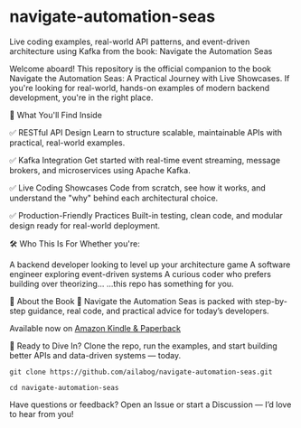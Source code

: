 # navigate-automation-seas
Live coding examples, real-world API patterns, and event-driven architecture using Kafka from the book: Navigate the Automation Seas

Welcome aboard! This repository is the official companion to the book Navigate the Automation Seas: A Practical Journey with Live Showcases. 
If you're looking for real-world, hands-on examples of modern backend development, you're in the right place.

🧩 What You'll Find Inside

✅ RESTful API Design
Learn to structure scalable, maintainable APIs with practical, real-world examples.

✅ Kafka Integration
Get started with real-time event streaming, message brokers, and microservices using Apache Kafka.

✅ Live Coding Showcases
Code from scratch, see how it works, and understand the "why" behind each architectural choice.

✅ Production-Friendly Practices
Built-in testing, clean code, and modular design ready for real-world deployment.


🛠 Who This Is For
Whether you're:

A backend developer looking to level up your architecture game
A software engineer exploring event-driven systems
A curious coder who prefers building over theorizing...
...this repo has something for you.

📘 About the Book
📝 Navigate the Automation Seas is packed with step-by-step guidance, real code, and practical advice for today’s developers.

Available now on [Amazon Kindle & Paperback](https://www.amazon.com/your-book-link)


🚀 Ready to Dive In?
Clone the repo, run the examples, and start building better APIs and data-driven systems — today.

```
git clone https://github.com/ailabog/navigate-automation-seas.git

cd navigate-automation-seas
```

Have questions or feedback? Open an Issue or start a Discussion — I’d love to hear from you!

